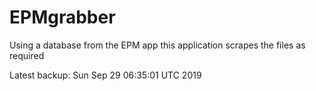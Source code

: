 # EPMgrabber
Using a database from the EPM app this application scrapes the files as required


Latest backup: Sun Sep 29 06:35:01 UTC 2019
